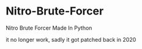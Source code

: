 # Nitro-Brute-Forcer
Nitro Brute Forcer Made In Python


it no longer work, sadly it got patched back in 2020
